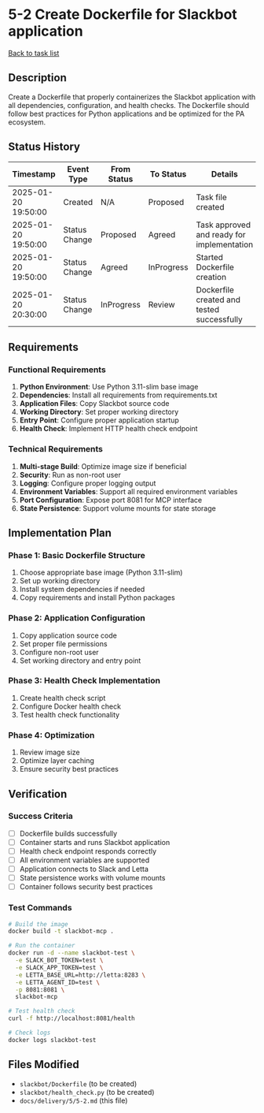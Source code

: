 # 5-2 Create Dockerfile for Slackbot application

[Back to task list](./tasks.md)

## Description

Create a Dockerfile that properly containerizes the Slackbot application with all dependencies, configuration, and health checks. The Dockerfile should follow best practices for Python applications and be optimized for the PA ecosystem.

## Status History

| Timestamp | Event Type | From Status | To Status | Details | User |
|-----------|------------|-------------|-----------|---------|------|
| 2025-01-20 19:50:00 | Created | N/A | Proposed | Task file created | AI_Agent |
| 2025-01-20 19:50:00 | Status Change | Proposed | Agreed | Task approved and ready for implementation | AI_Agent |
| 2025-01-20 19:50:00 | Status Change | Agreed | InProgress | Started Dockerfile creation | AI_Agent |
| 2025-01-20 20:30:00 | Status Change | InProgress | Review | Dockerfile created and tested successfully | AI_Agent |

## Requirements

### Functional Requirements
1. **Python Environment**: Use Python 3.11-slim base image
2. **Dependencies**: Install all requirements from requirements.txt
3. **Application Files**: Copy Slackbot source code
4. **Working Directory**: Set proper working directory
5. **Entry Point**: Configure proper application startup
6. **Health Check**: Implement HTTP health check endpoint

### Technical Requirements
1. **Multi-stage Build**: Optimize image size if beneficial
2. **Security**: Run as non-root user
3. **Logging**: Configure proper logging output
4. **Environment Variables**: Support all required environment variables
5. **Port Configuration**: Expose port 8081 for MCP interface
6. **State Persistence**: Support volume mounts for state storage

## Implementation Plan

### Phase 1: Basic Dockerfile Structure
1. Choose appropriate base image (Python 3.11-slim)
2. Set up working directory
3. Install system dependencies if needed
4. Copy requirements and install Python packages

### Phase 2: Application Configuration
1. Copy application source code
2. Set proper file permissions
3. Configure non-root user
4. Set working directory and entry point

### Phase 3: Health Check Implementation
1. Create health check script
2. Configure Docker health check
3. Test health check functionality

### Phase 4: Optimization
1. Review image size
2. Optimize layer caching
3. Ensure security best practices

## Verification

### Success Criteria
- [ ] Dockerfile builds successfully
- [ ] Container starts and runs Slackbot application
- [ ] Health check endpoint responds correctly
- [ ] All environment variables are supported
- [ ] Application connects to Slack and Letta
- [ ] State persistence works with volume mounts
- [ ] Container follows security best practices

### Test Commands
```bash
# Build the image
docker build -t slackbot-mcp .

# Run the container
docker run -d --name slackbot-test \
  -e SLACK_BOT_TOKEN=test \
  -e SLACK_APP_TOKEN=test \
  -e LETTA_BASE_URL=http://letta:8283 \
  -e LETTA_AGENT_ID=test \
  -p 8081:8081 \
  slackbot-mcp

# Test health check
curl -f http://localhost:8081/health

# Check logs
docker logs slackbot-test
```

## Files Modified

- `slackbot/Dockerfile` (to be created)
- `slackbot/health_check.py` (to be created)
- `docs/delivery/5/5-2.md` (this file)
